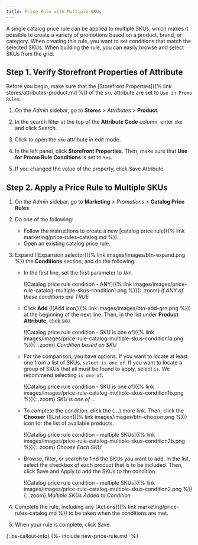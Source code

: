 ```yaml
---
title: Price Rule with Multiple SKUs
---
```


A single catalog price rule can be applied to multiple SKUs, which makes it possible to create a variety of promotions based on a product, brand, or category. When creating this rule, you want to set conditions that match the selected SKUs. When building the rule, you can easily browse and select SKUs from the grid.

## Step 1. Verify Storefront Properties of Attribute

Before you begin, make sure that the [Storefront Properties]({% link stores/attributes-product.md %}) of the `sku` attribute are set to `Use in Promo Rules`.

1. On the _Admin_ sidebar, go to **Stores** > _Attributes_ > **Product**.

1. In the search filter at the top of the **Attribute Code** column, enter `sku` and click <span class="btn">Search</span>.

1. Click to open the `sku` attribute in edit mode.

1. In the left panel, click **Storefront Properties**. Then, make sure that **Use for Promo Rule Conditions** is set to `Yes`.

1. If you changed the value of the property, click <span class="btn">Save Attribute</span>.

## Step 2. Apply a Price Rule to Multiple SKUs

1. On the _Admin_ sidebar, go to **Marketing** > _Promotions_ > **Catalog Price Rules**.

1. Do one of the following:

    - Follow the instructions to create a new [catalog price rule]({% link marketing/price-rules-catalog.md %}).
    - Open an existing catalog price rule.

1. Expand ![Expansion selector]({% link images/images/btn-expand.png %}) the **Conditions** section, and do the following:

    - In the first line, set the first parameter to `ANY`.

        ![Catalog price rule condition - ANY]({% link images/images/price-rule-catalog-multiple-skus-condition1.png %}){: .zoom}
        _If ANY of these conditions are TRUE_

    - Click **Add** (![Add icon]({% link images/images/btn-add-grn.png %})) at the beginning of the next line. Then, in the list under **Product Attribute**, click `SKU`.

        ![Catalog price rule condition - SKU is one of]({% link images/images/price-rule-catalog-multiple-skus-condition1a.png %}){: .zoom}
        _Condition based on SKU_

    - For the comparison, you have options. If you want to locate at least one from a list of SKUs, `select is one of`. If you want to locate a group of SKUs that all must be found to apply, select `is`. We recommend selecting `is one of`.

        ![Catalog price rule condition - SKU is one of]({% link images/images/price-rule-catalog-multiple-skus-condition1b.png %}){: .zoom}
        _SKU is one of …_

    - To complete the condition, click the (**…**) more link. Then, click the **Chooser** (![List icon]({% link images/images/btn-chooser.png %})) icon for the list of available products.

        ![Catalog price rule condition - multiple SKUs]({% link images/images/price-rule-catalog-multiple-skus-condition2b.png %}){: .zoom}
        _Choose Each SKU_

    - Browse, filter, or search to find the SKUs you want to add. In the list, select the checkbox of each product that is to be included. Then, click <span class="btn">Save and Apply</span> to add the SKUs to the condition.

        ![Catalog price rule condition - multiple SKUs]({% link images/images/price-rule-catalog-multiple-skus-condition2.png %}){: .zoom}
        _Multiple SKUs Added to Condition_

1. Complete the rule, including any [Actions]({% link marketing/price-rules-catalog.md %}) to be taken when the conditions are met.

1. When your rule is complete, click <span class="btn">Save</span>.

{:.bs-callout-info}
{%- include new-price-rule.md -%}
